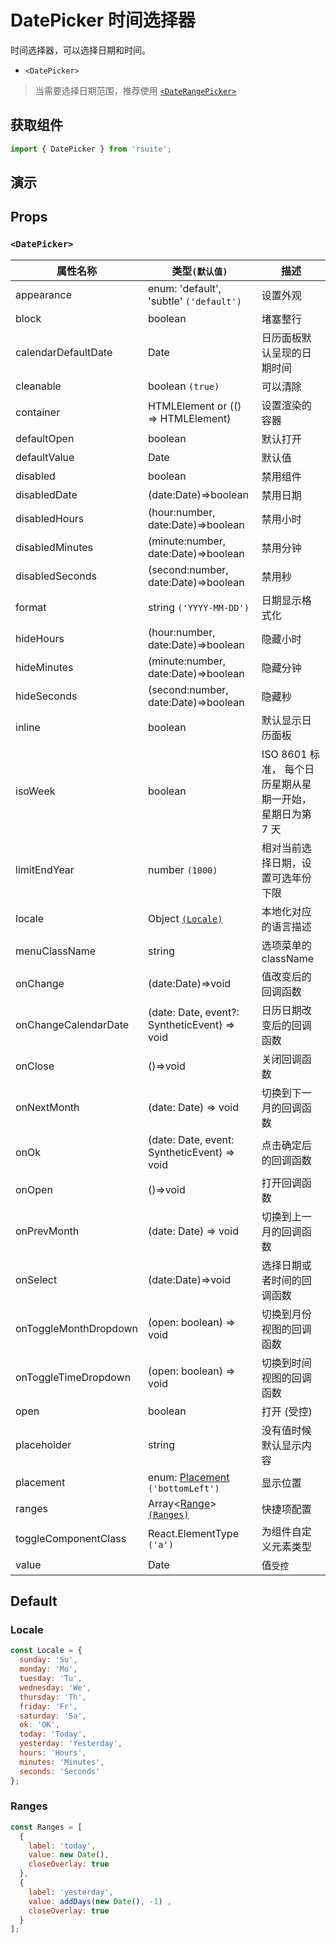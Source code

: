 # DatePicker 时间选择器

时间选择器，可以选择日期和时间。

* `<DatePicker>`

> 当需要选择日期范围，推荐使用 [`<DateRangePicker>`](./date-range-picker)

## 获取组件

```js
import { DatePicker } from 'rsuite';
```

## 演示

<!--{demo}-->

## Props

### `<DatePicker>`

| 属性名称              | 类型`(默认值)`                                 | 描述                                                      |
| --------------------- | ---------------------------------------------- | --------------------------------------------------------- |
| appearance            | enum: 'default', 'subtle' `('default')`        | 设置外观                                                  |
| block                 | boolean                                        | 堵塞整行                                                  |
| calendarDefaultDate   | Date                                         | 日历面板默认呈现的日期时间                                |
| cleanable             | boolean `(true)`                               | 可以清除                                                  |
| container             | HTMLElement or (() => HTMLElement)             | 设置渲染的容器                                            |
| defaultOpen           | boolean                                        | 默认打开                                                  |
| defaultValue          | Date                                         | 默认值                                                    |
| disabled              | boolean                                        | 禁用组件                                                  |
| disabledDate          | (date:Date)=>boolean                         | 禁用日期                                                  |
| disabledHours         | (hour:number, date:Date)=>boolean            | 禁用小时                                                  |
| disabledMinutes       | (minute:number, date:Date)=>boolean          | 禁用分钟                                                  |
| disabledSeconds       | (second:number, date:Date)=>boolean          | 禁用秒                                                    |
| format                | string `('YYYY-MM-DD')`                        | 日期显示格式化                                            |
| hideHours             | (hour:number, date:Date)=>boolean            | 隐藏小时                                                  |
| hideMinutes           | (minute:number, date:Date)=>boolean          | 隐藏分钟                                                  |
| hideSeconds           | (second:number, date:Date)=>boolean          | 隐藏秒                                                    |
| inline                | boolean                                        | 默认显示日历面板                                          |
| isoWeek               | boolean                                        | ISO 8601 标准， 每个日历星期从星期一开始，星期日为第 7 天 |
| limitEndYear          | number `(1000)`                                | 相对当前选择日期，设置可选年份下限                        |
| locale                | Object [`(Locale)`](#Locale)                   | 本地化对应的语言描述                                      |
| menuClassName         | string                                         | 选项菜单的 className                                      |
| onChange              | (date:Date)=>void                            | 值改变后的回调函数                                        |
| onChangeCalendarDate  | (date: Date, event?: SyntheticEvent) => void | 日历日期改变后的回调函数                                  |
| onClose               | ()=>void                                       | 关闭回调函数                                              |
| onNextMonth           | (date: Date) => void                         | 切换到下一月的回调函数                                    |
| onOk                  | (date: Date, event: SyntheticEvent) => void  | 点击确定后的回调函数                                      |
| onOpen                | ()=>void                                       | 打开回调函数                                              |
| onPrevMonth           | (date: Date) => void                         | 切换到上一月的回调函数                                    |
| onSelect              | (date:Date)=>void                            | 选择日期或者时间的回调函数                                |
| onToggleMonthDropdown | (open: boolean) => void                        | 切换到月份视图的回调函数                                  |
| onToggleTimeDropdown  | (open: boolean) => void                        | 切换到时间视图的回调函数                                  |
| open                  | boolean                                        | 打开 (受控)                                               |
| placeholder           | string                                         | 没有值时候默认显示内容                                    |
| placement             | enum: [Placement](#types) `('bottomLeft')`     | 显示位置                                                  |
| ranges                | Array<[Range](#types)> [`(Ranges)`](#Ranges)   | 快捷项配置                                                |
| toggleComponentClass  | React.ElementType `('a')`                      | 为组件自定义元素类型                                      |
| value                 | Date                                         | 值`受控`                                                  |


## Default

### Locale

```js
const Locale = {
  sunday: 'Su',
  monday: 'Mo',
  tuesday: 'Tu',
  wednesday: 'We',
  thursday: 'Th',
  friday: 'Fr',
  saturday: 'Sa',
  ok: 'OK',
  today: 'Today',
  yesterday: 'Yesterday',
  hours: 'Hours',
  minutes: 'Minutes',
  seconds: 'Seconds'
};
```

### Ranges

```js
const Ranges = [
  {
    label: 'today',
    value: new Date(),
    closeOverlay: true
  },
  {
    label: 'yesterday',
    value: addDays(new Date(), -1) ,
    closeOverlay: true
  }
];
```
